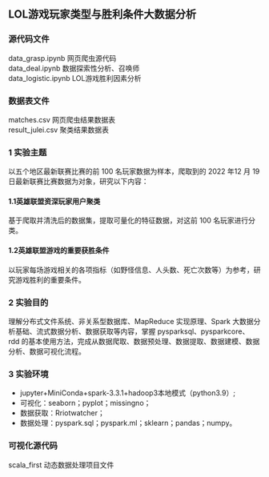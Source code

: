 
## LOL游戏玩家类型与胜利条件大数据分析
### 源代码文件
data_grasp.ipynb    网页爬虫源代码<br>
data_deal.ipynb    数据探索性分析、召唤师<br>
data_logistic.ipynb LOL游戏胜利因素分析<br>
### 数据表文件<br>
matches.csv    网页爬虫结果数据表<br>
result_julei.csv    聚类结果数据表
### 1 实验主题 <br>
以五个地区最新联赛比赛的前 100 名玩家数据为样本，爬取到的 2022 年12 月 19 日最新联赛比赛数据为对象，研究以下内容：<br>
#### 1.1英雄联盟资深玩家用户聚类 <br>
基于爬取并清洗后的数据集，提取可量化的特征数据，对这前 100 名玩家进行分类。<br>
#### 1.2英雄联盟游戏的重要获胜条件 <br>
以玩家每场游戏相关的各项指标（如野怪信息、人头数、死亡次数等）为参考，研究游戏胜利的重要条件。<br>
###  2 实验目的 <br>
理解分布式文件系统、非关系型数据库、MapReduce 实现原理、Spark 大数据分析基础、流式数据分析、数据获取等内容，掌握 pysparksql、pysparkcore、<br>rdd 的基本使用方法，完成从数据爬取、数据预处理、数据提取、数据建模、数据分析、数据可视化流程。<br>
###  3 实验环境 <br>
- jupyter+MiniConda+spark-3.3.1+hadoop3本地模式（python3.9）; <br>
- 可视化：seaborn；pyplot；missingno；<br>
- 数据获取：Rriotwatcher；<br>
- 数据处理：pyspark.sql；pyspark.ml；sklearn；pandas；numpy。<br>


### 可视化源代码
scala_first    动态数据处理项目文件
